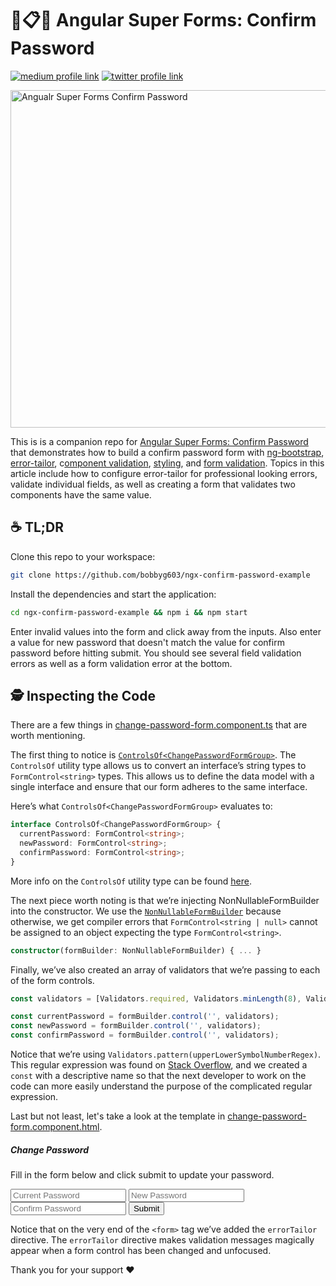 # 📐📋🦸 Angular Super Forms: Confirm Password

[![medium profile link](https://img.shields.io/badge/Medium-12100E?style=for-the-badge&logo=medium&logoColor=white)]([https://medium.com/better-programming/file-uploads-with-angular-and-rxjs-34262b3450ae](https://medium.com/p/bd95906f220f))
[![twitter profile link](https://img.shields.io/badge/Twitter-1DA1F2?style=for-the-badge&logo=twitter&logoColor=white)]([https://twitter.com/bobbyg603/status/1524465334522195968](https://twitter.com/bobbyg603/status/1689632582994907136))

<img alt="Angualr Super Forms Confirm Password" src="https://github.com/bobbyg603/ngx-confirm-password-example/assets/2646053/332f4d5b-70d9-46ce-b20e-ea30aed5f26b" width="540px" height="auto">

This is is a companion repo for [Angular Super Forms: Confirm Password](https://medium.com/p/bd95906f220f) that demonstrates how to build a confirm password form with [ng-bootstrap](https://ng-bootstrap.github.io/#/home), [error-tailor](https://github.com/ngneat/error-tailor), c[omponent validation](https://medium.com/p/bd95906f220f#c02e), [styling](https://medium.com/p/bd95906f220f#b7b4), and [form validation](https://medium.com/p/bd95906f220f#e1f3). Topics in this article include how to configure error-tailor for professional looking errors, validate individual fields, as well as creating a form that validates two components have the same value.

## ☕️ TL;DR

Clone this repo to your workspace:

```sh
git clone https://github.com/bobbyg603/ngx-confirm-password-example
```

Install the dependencies and start the application:

```sh
cd ngx-confirm-password-example && npm i && npm start
```

Enter invalid values into the form and click away from the inputs. Also enter a value for new password that doesn't match the value for confirm password before hitting submit. You should see several field validation errors as well as a form validation error at the bottom.

## 🕵️ Inspecting the Code

There are a few things in [change-password-form.component.ts](https://github.com/bobbyg603/ngx-confirm-password-example/blob/main/src/app/change-password-form/change-password-form.component.ts) that are worth mentioning.

The first thing to notice is [`ControlsOf<ChangePasswordFormGroup>`](https://github.com/bobbyg603/ngx-confirm-password-example/blob/4fe68dd3255808e13742b573437987fb25c9b697/src/app/change-password-form/change-password-form.component.ts#L14C26-L14C26). The `ControlsOf` utility type allows us to convert an interface’s string types to `FormControl<string>` types. This allows us to define the data model with a single interface and ensure that our form adheres to the same interface.

Here’s what `ControlsOf<ChangePasswordFormGroup>` evaluates to:

```ts
interface ControlsOf<ChangePasswordFormGroup> {
  currentPassword: FormControl<string>;
  newPassword: FormControl<string>;
  confirmPassword: FormControl<string>;
}
```

More info on the `ControlsOf` utility type can be found [here](https://betterprogramming.pub/how-to-build-a-strongly-typed-angular-14-super-form-86837965a0e5).

The next piece worth noting is that we’re injecting NonNullableFormBuilder into the constructor. We use the [`NonNullableFormBuilder`](https://angular.io/guide/typed-forms#formbuilder-and-nonnullableformbuilder) because otherwise, we get compiler errors that `FormControl<string | null>` cannot be assigned to an object expecting the type `FormControl<string>`.

```ts
constructor(formBuilder: NonNullableFormBuilder) { ... }
```

Finally, we’ve also created an array of validators that we’re passing to each of the form controls.

```ts
const validators = [Validators.required, Validators.minLength(8), Validators.pattern(upperLowerSymbolNumberRegex)];

const currentPassword = formBuilder.control('', validators);
const newPassword = formBuilder.control('', validators);
const confirmPassword = formBuilder.control('', validators);
```

Notice that we’re using `Validators.pattern(upperLowerSymbolNumberRegex)`. This regular expression was found on [Stack Overflow](https://stackoverflow.com/a/1559788/2993077), and we created a `const` with a descriptive name so that the next developer to work on the code can more easily understand the purpose of the complicated regular expression.

Last but not least, let's take a look at the template in [change-password-form.component.html](https://github.com/bobbyg603/ngx-confirm-password-example/blob/main/src/app/change-password-form/change-password-form.component.html).

<div class="container">
  <div class="row justify-content-center">
    <div class="col-12 col-md-6 col-lg-3 text-center">
      <div class="card">
        <div class="card-body">
          <h5 class="card-title">Change Password</h5>
          <p class="card-text">Fill in the form below and click submit to update your password.</p>
          <form class="form-group" [formGroup]="formGroup" (ngSubmit)="onSubmit()" errorTailor>
            <input class="form-control" formControlName="currentPassword" placeholder="Current Password" type="password" >
            <input class="form-control mt-2" formControlName="newPassword" placeholder="New Password" type="password">
            <input class="form-control mt-2" formControlName="confirmPassword" placeholder="Confirm Password" type="password">
            <button class="btn btn-primary mt-2" type="submit">Submit</button>
          </form>
        </div>
      </div>
    </div>
  </div>
</div>

Notice that on the very end of the `<form>` tag we’ve added the `errorTailor` directive. The `errorTailor` directive makes validation messages magically appear when a form control has been changed and unfocused.

Thank you for your support ❤️
